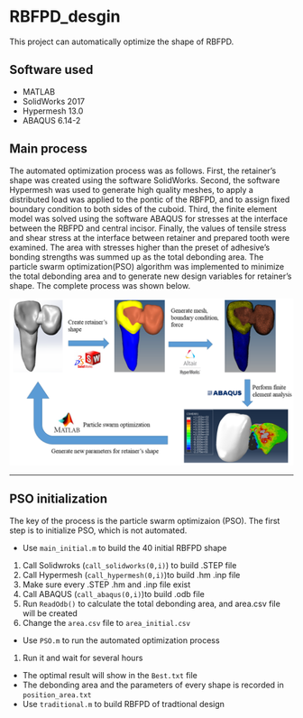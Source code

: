 # RBFPD_desgin
This project can automatically optimize the shape of RBFPD.

## Software used
* MATLAB
* SolidWorks 2017
* Hypermesh 13.0
* ABAQUS 6.14-2

## Main process
  The automated optimization process was as follows. First, the retainer’s shape was created using the software SolidWorks. Second, the software Hypermesh was used to generate high quality meshes, to apply a distributed load was applied to the pontic of the RBFPD, and to assign fixed boundary condition to both sides of the cuboid. Third, the finite element model was solved using the software ABAQUS for stresses at the interface between the RBFPD and central incisor. Finally, the values of tensile stress and shear stress at the interface between retainer and prepared tooth were examined. The area with stresses higher than the preset of adhesive’s bonding strengths was summed up as the total debonding area. The particle swarm optimization(PSO) algorithm was implemented to minimize the total debonding area and to generate new design variables for retainer’s shape. The complete process was shown below.
  
![](Figure/Automated_optimization_process.PNG)

___

## PSO initialization
The key of the process is the particle swarm optimizaion (PSO). The first step is to initialize PSO, which is not automated.

* Use ```main_initial.m``` to build the 40 initial RBFPD shape
1. Call Solidwroks (```call_solidworks(0,i)```) to build .STEP file
1. Call Hypermesh (```call_hypermesh(0,i)```)to build .hm .inp file
1. Make sure every .STEP .hm and .inp  file exist
1. Call ABAQUS (```call_abaqus(0,i)```)to build .odb file
1. Run ```ReadOdb()``` to calculate the total debonding area, and area.csv file will be created
1. Change the ```area.csv``` file to ```area_initial.csv```

* Use ```PSO.m``` to run the automated optimization process
1. Run it and wait for several hours

* The optimal result will show in the ```Best.txt``` file
* The debonding area and the parameters of every shape is recorded in ```position_area.txt```
* Use ```traditional.m``` to build RBFPD of tradtional design
